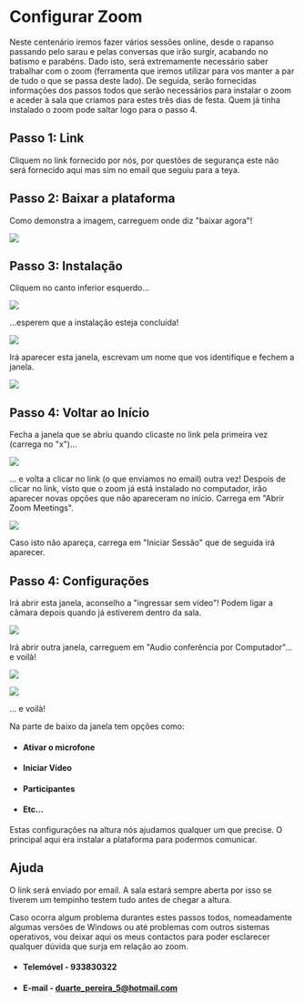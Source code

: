 # **Configurar Zoom**
Neste centenário iremos fazer vários sessões online, desde o rapanso passando pelo sarau e pelas conversas que irão surgir, acabando no batismo e parabéns. Dado isto, será extremamente necessário saber trabalhar com o zoom (ferramenta que iremos utilizar para vos manter a par de tudo o que se passa deste lado).
De seguida, serão fornecidas informações dos passos todos que serão necessários para instalar o zoom e aceder à sala que criamos para estes três dias de festa. Quem já tinha instalado o zoom pode saltar logo para o passo 4.

## Passo 1: Link
Cliquem no link fornecido por nós, por questões de segurança este não será fornecido aqui mas sim no email que seguiu para a teya.

## Passo 2: Baixar a plataforma
Como demonstra a imagem, carreguem onde diz "baixar agora"!

![](/github/images/baixar.png)

## Passo 3: Instalação
Cliquem no canto inferior esquerdo...

![](/github/images/carregar.png)

...esperem que a instalação esteja concluída!

![](/github/images/instalacao.png)

Irá aparecer esta janela, escrevam um nome que vos identifique e fechem a janela.

![](/github/images/nome.png)

## Passo 4: Voltar ao Início
Fecha a janela que se abriu quando clicaste no link pela primeira vez (carrega no "x")...

![](/github/images/fecha.png)

... e volta a clicar no link (o que enviamos no email) outra vez!
Despois de clicar no link, visto que o zoom já está instalado no computador, irão aparecer novas opções que não apareceram no início. Carrega em "Abrir Zoom Meetings".

![](/github/images/zoomMeetings.png)

Caso isto não apareça, carrega em "Iniciar Sessão" que de seguida irá aparecer.

## Passo 4: Configurações
Irá abrir esta janela, aconselho a "ingressar sem vídeo"! Podem ligar a câmara depois quando já estiverem dentro da sala.

![](/github/images/video.png)

Irá abrir outra janela, carreguem em "Audio conferência por Computador"... e voilà!

![](/github/images/ingressar.png)

![](/github/images/voila.png)

... e voilà!

Na parte de baixo da janela tem opções como:
- #### Ativar o microfone
- #### Iniciar Vídeo
- #### Participantes
- #### Etc...

Estas configurações na altura nós ajudamos qualquer um que precise. O principal aqui era instalar a plataforma para podermos comunicar.

## Ajuda

O link será enviado por email. A sala estará sempre aberta por isso se tiverem um tempinho testem tudo antes de chegar a altura.

Caso ocorra algum problema durantes estes passos todos, nomeadamente algumas versões de Windows ou até problemas com outros sistemas operativos, vou deixar aqui os meus contactos para poder esclarecer qualquer dúvida que surja em relação ao zoom.

- #### Telemóvel - 933830322
- #### E-mail - duarte_pereira_5@hotmail.com


